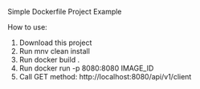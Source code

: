 Simple Dockerfile Project Example

How to use:

1. Download this project
2. Run mnv clean install
3. Run docker build .
4. Run docker run -p 8080:8080 IMAGE_ID
5. Call GET method: http://localhost:8080/api/v1/client
